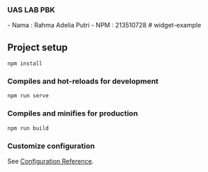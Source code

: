 <h3>UAS LAB PBK</h3>
- Nama : Rahma Adelia Putri
- NPM  : 213510728      
# widget-example

## Project setup
```
npm install
```

### Compiles and hot-reloads for development
```
npm run serve
```

### Compiles and minifies for production
```
npm run build
```

### Customize configuration
See [Configuration Reference](https://cli.vuejs.org/config/).
